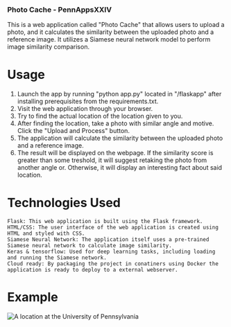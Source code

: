
### Photo Cache - PennAppsXXIV ###

This is a web application called "Photo Cache" that allows users to upload a photo, and it calculates the similarity between the uploaded photo and a reference image. It utilizes a Siamese neural network model to perform image similarity comparison.

# Usage

1. Launch the app by running "python app.py" located in "/flaskapp" after installing prerequisites from the requirements.txt.
2. Visit the web application through your browser.
3. Try to find the actual location of the location given to you.
4. After finding the location, take a photo with similar angle and motive. Click the "Upload and Process" button.
4. The application will calculate the similarity between the uploaded photo and a reference image.
5. The result will be displayed on the webpage. If the similarity score is greater than some treshold, it will suggest retaking the photo from another angle or. Otherwise, it will display an interesting fact about said location.

# Technologies Used

    Flask: This web application is built using the Flask framework.
    HTML/CSS: The user interface of the web application is created using HTML and styled with CSS.
    Siamese Neural Network: The application itself uses a pre-trained Siamese neural network to calculate image similarity.
    Keras & tensorflow: Used for deep learning tasks, including loading and running the Siamese network.
    Cloud ready: By packaging the project in conatiners using Docker the application is ready to deploy to a external webserver.

# Example
![A location at the University of Pennsylvania](static/uploads/explanation.png)